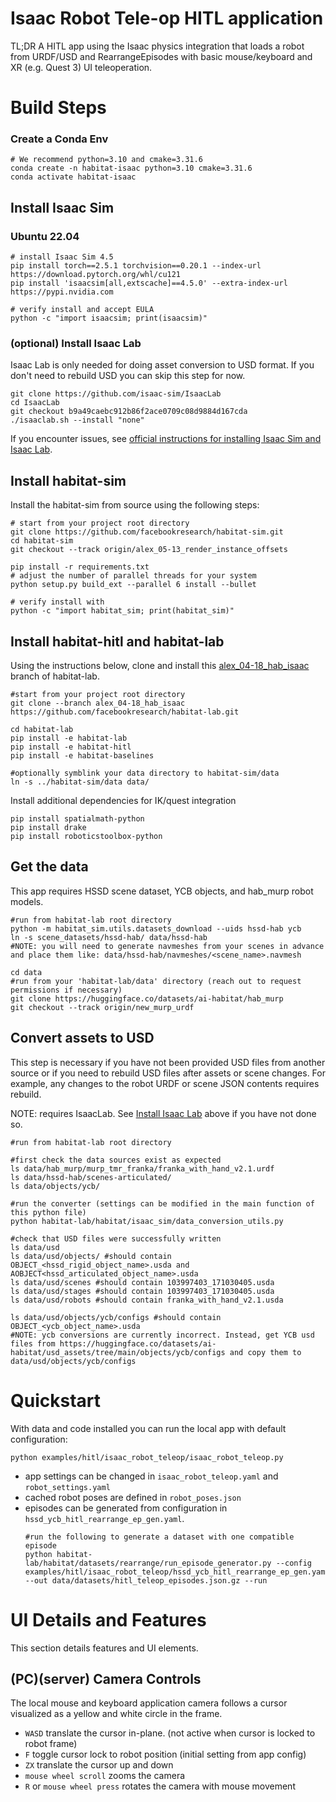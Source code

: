 # Isaac Robot Tele-op HITL application

TL;DR A HITL app using the Isaac physics integration that loads a robot from URDF/USD and RearrangeEpisodes with basic mouse/keyboard and XR (e.g. Quest 3) UI teleoperation.

# Build Steps

### Create a Conda Env
```
# We recommend python=3.10 and cmake=3.31.6
conda create -n habitat-isaac python=3.10 cmake=3.31.6
conda activate habitat-isaac
```

## Install Isaac Sim

### Ubuntu 22.04
```
# install Isaac Sim 4.5
pip install torch==2.5.1 torchvision==0.20.1 --index-url https://download.pytorch.org/whl/cu121
pip install 'isaacsim[all,extscache]==4.5.0' --extra-index-url https://pypi.nvidia.com

# verify install and accept EULA
python -c "import isaacsim; print(isaacsim)"

```

### (optional) Install Isaac Lab
Isaac Lab is only needed for doing asset conversion to USD format. If you don't need to rebuild USD you can skip this step for now.

```
git clone https://github.com/isaac-sim/IsaacLab
cd IsaacLab
git checkout b9a49caebc912b86f2ace0709c08d9884d167cda
./isaaclab.sh --install "none"
```

If you encounter issues, see [official instructions for installing Isaac Sim and Isaac Lab](https://isaac-sim.github.io/IsaacLab/main/source/setup/installation/pip_installation.html#installing-isaac-lab).

## Install habitat-sim

Install the habitat-sim from source using the following steps:

```
# start from your project root directory
git clone https://github.com/facebookresearch/habitat-sim.git
cd habitat-sim
git checkout --track origin/alex_05-13_render_instance_offsets

pip install -r requirements.txt
# adjust the number of parallel threads for your system
python setup.py build_ext --parallel 6 install --bullet

# verify install with
python -c "import habitat_sim; print(habitat_sim)"
```


## Install habitat-hitl and habitat-lab

Using the instructions below, clone and install this [alex_04-18_hab_isaac](https://github.com/facebookresearch/habitat-lab/tree/alex_04-18_hab_isaac) branch of habitat-lab.

```
#start from your project root directory
git clone --branch alex_04-18_hab_isaac https://github.com/facebookresearch/habitat-lab.git

cd habitat-lab
pip install -e habitat-lab
pip install -e habitat-hitl
pip install -e habitat-baselines

#optionally symblink your data directory to habitat-sim/data
ln -s ../habitat-sim/data data/
```

Install additional dependencies for IK/quest integration
```
pip install spatialmath-python
pip install drake
pip install roboticstoolbox-python
```

## Get the data
This app requires HSSD scene dataset, YCB objects, and hab_murp robot models.

```
#run from habitat-lab root directory
python -m habitat_sim.utils.datasets_download --uids hssd-hab ycb
ln -s scene_datasets/hssd-hab/ data/hssd-hab
#NOTE: you will need to generate navmeshes from your scenes in advance and place them like: data/hssd-hab/navmeshes/<scene_name>.navmesh

cd data
#run from your 'habitat-lab/data' directory (reach out to request permissions if necessary)
git clone https://huggingface.co/datasets/ai-habitat/hab_murp
git checkout --track origin/new_murp_urdf
```

## Convert assets to USD

This step is necessary if you have not been provided USD files from another source or if you need to rebuild USD files after assets or scene changes. For example, any changes to the robot URDF or scene JSON contents requires rebuild.

NOTE: requires IsaacLab. See [Install Isaac Lab](#install-isaac-lab) above if you have not done so.

```
#run from habitat-lab root directory

#first check the data sources exist as expected
ls data/hab_murp/murp_tmr_franka/franka_with_hand_v2.1.urdf
ls data/hssd-hab/scenes-articulated/
ls data/objects/ycb/

#run the converter (settings can be modified in the main function of this python file)
python habitat-lab/habitat/isaac_sim/data_conversion_utils.py

#check that USD files were successfully written
ls data/usd
ls data/usd/objects/ #should contain OBJECT_<hssd_rigid_object_name>.usda and AOBJECT<hssd_articulated_object_name>.usda
ls data/usd/scenes #should contain 103997403_171030405.usda
ls data/usd/stages #should contain 103997403_171030405.usda
ls data/usd/robots #should contain franka_with_hand_v2.1.usda

ls data/usd/objects/ycb/configs #should contain OBJECT_<ycb_object_name>.usda
#NOTE: ycb conversions are currently incorrect. Instead, get YCB usd files from https://huggingface.co/datasets/ai-habitat/usd_assets/tree/main/objects/ycb/configs and copy them to data/usd/objects/ycb/configs
```

# Quickstart

With data and code installed you can run the local app with default configuration:
```
python examples/hitl/isaac_robot_teleop/isaac_robot_teleop.py
```

- app settings can be changed in `isaac_robot_teleop.yaml` and `robot_settings.yaml`
- cached robot poses are defined in `robot_poses.json`
- episodes can be generated from configuration in `hssd_ycb_hitl_rearrange_ep_gen.yaml`.
  ```
  #run the following to generate a dataset with one compatible episode
  python habitat-lab/habitat/datasets/rearrange/run_episode_generator.py --config examples/hitl/isaac_robot_teleop/hssd_ycb_hitl_rearrange_ep_gen.yaml --out data/datasets/hitl_teleop_episodes.json.gz --run
  ```


# UI Details and Features
This section details features and UI elements.

## (PC)(server) Camera Controls
The local mouse and keyboard application camera follows a cursor visualized as a yellow and white circle in the frame.
- `WASD` translate the cursor in-plane. (not active when cursor is locked to robot frame)
- `F` toggle cursor lock to robot position (initial setting from app config)
- `ZX` translate the cursor up and down
- `mouse wheel scroll` zooms the camera
- `R` or `mouse wheel press` rotates the camera with mouse movement
